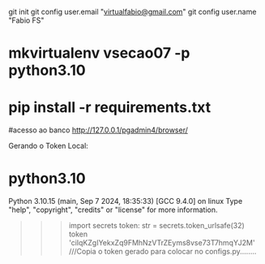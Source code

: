 git init
git config user.email "virtualfabio@gmail.com"
git config user.name "Fabio FS"

# mkvirtualenv vsecao07 -p python3.10

# pip install -r requirements.txt


#acesso ao banco 
http://127.0.0.1/pgadmin4/browser/

Gerando o Token Local:
#  python3.10
Python 3.10.15 (main, Sep  7 2024, 18:35:33) [GCC 9.4.0] on linux
Type "help", "copyright", "credits" or "license" for more information.
>>> import secrets
>>> token: str = secrets.token_urlsafe(32)
>>> token
'ciIqKZgIYekxZq9FMhNzVTrZEyms8vse73T7hmqYJ2M'
///Copia o token gerado para colocar no configs.py........
#

# 

# 